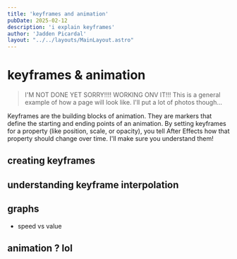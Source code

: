 ```yaml
---
title: 'keyframes and animation'
pubDate: 2025-02-12
description: 'i explain keyframes'
author: 'Jadden Picardal'
layout: "../../layouts/MainLayout.astro"
---
```

# keyframes & animation
> I'M NOT DONE YET SORRY!!!! WORKING ONV IT!!! This is a general example of how a page will look like. I'll put a lot of photos though...


Keyframes are the building blocks of animation. They are markers that define the starting and ending points of an animation. By setting keyframes for a property (like position, scale, or opacity), you tell After Effects how that property should change over time. I'll make sure you understand them!

## creating keyframes
## understanding keyframe interpolation

## graphs
- speed vs value
## animation ? lol